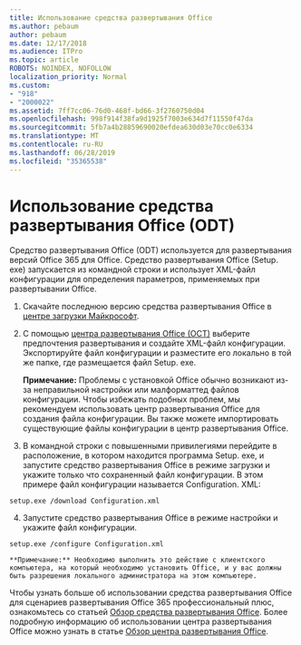 ```yaml
---
title: Использование средства развертывания Office
ms.author: pebaum
author: pebaum
ms.date: 12/17/2018
ms.audience: ITPro
ms.topic: article
ROBOTS: NOINDEX, NOFOLLOW
localization_priority: Normal
ms.custom:
- "918"
- "2000022"
ms.assetid: 7ff7cc06-76d0-468f-bd66-3f2760750d04
ms.openlocfilehash: 998f914f38fa9d1925f7003e634d7f11550f47da
ms.sourcegitcommit: 5fb7a4b28859690020efdea630d03e70cc0e6334
ms.translationtype: MT
ms.contentlocale: ru-RU
ms.lasthandoff: 06/28/2019
ms.locfileid: "35365538"
---
```

# <a name="using-the-office-deployment-tool-odt"></a>Использование средства развертывания Office (ODT)

Средство развертывания Office (ODT) используется для развертывания версий Office 365 для Office. Средство развертывания Office (Setup. exe) запускается из командной строки и использует XML-файл конфигурации для определения параметров, применяемых при развертывании Office.
  
1. Скачайте последнюю версию средства развертывания Office в [центре загрузки Майкрософт](http://go.microsoft.com/fwlink/p/?LinkID=626065).

2. С помощью [центра развертывания Office (OCT)](https://config.office.com) выберите предпочтения развертывания и создайте XML-файл конфигурации. Экспортируйте файл конфигурации и разместите его локально в той же папке, где размещается файл Setup. exe.

    **Примечание:** Проблемы с установкой Office обычно возникают из-за неправильной настройки или малформаттед файлов конфигурации. Чтобы избежать подобных проблем, мы рекомендуем использовать центр развертывания Office для создания файла конфигурации. Вы также можете импортировать существующие файлы конфигурации в центр развертывания Office.

3. В командной строки с повышенными привилегиями перейдите в расположение, в котором находится программа Setup. exe, и запустите средство развертывания Office в режиме загрузки и укажите только что сохраненный файл конфигурации. В этом примере файл конфигурации называется Configuration. XML:
    
  ```
  setup.exe /download Configuration.xml  
  ```

4. Запустите средство развертывания Office в режиме настройки и укажите файл конфигурации.
    
  ```
  setup.exe /configure Configuration.xml
  ```

    **Примечание:** Необходимо выполнить это действие с клиентского компьютера, на который необходимо установить Office, и у вас должны быть разрешения локального администратора на этом компьютере.

Чтобы узнать больше об использовании средства развертывания Office для сценариев развертывания Office 365 профессиональный плюс, ознакомьтесь со статьей [Обзор средства развертывания Office](https://docs.microsoft.com/deployoffice/overview-of-the-office-2016-deployment-tool). Более подробную информацию об использовании центра развертывания Office можно узнать в статье [Обзор центра развертывания Office](https://docs.microsoft.com/DeployOffice/overview-of-the-office-customization-tool-for-click-to-run).
